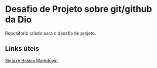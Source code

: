# Desafio de Projeto sobre git/github da Dio
Repositorio criado para o desafio de projeto.

## Links úteis
[Sintaxe Basica Markdown](https://www.markdownguide.org/basic-syntax/)
